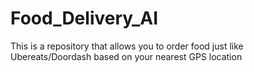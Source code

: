 # Food_Delivery_AI
This is a repository that allows you to order food just like Ubereats/Doordash based on your nearest GPS location
